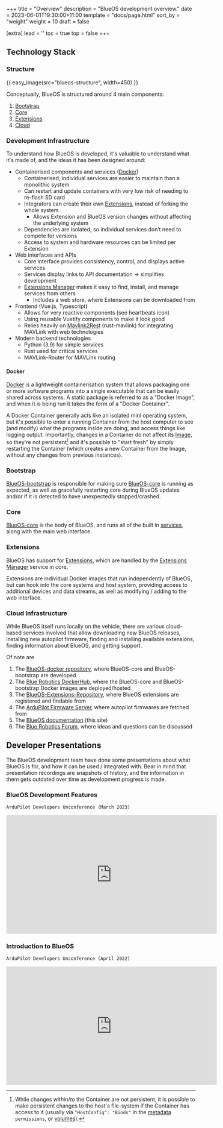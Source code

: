 +++
title = "Overview"
description = "BlueOS development overview."
date = 2023-06-01T19:30:00+11:00
template = "docs/page.html"
sort_by = "weight"
weight = 10
draft = false

[extra]
lead = ''
toc = true
top = false
+++

## Technology Stack

### Structure

{{ easy_image(src="blueos-structure", width=450) }}

Conceptually, BlueOS is structured around 4 main components:

1. [Bootstrap](#bootstrap)
1. [Core](#core)
1. [Extensions](#extensions)
1. [Cloud](#cloud-infrastructure)

### Development Infrastructure

To understand how BlueOS is developed, it's valuable to understand what it's made of, and the ideas it has been designed around:

- Containerised components and services ([Docker](#docker))
    - Containerised, individual services are easier to maintain than a monolithic system
    - Can restart and update containers with very low risk of needing to re-flash SD card
    - Integrators can create their own [Extensions](#extensions), instead of forking the whole system
        - Allows Extension and BlueOS version changes without affecting the underlying system
    - Dependencies are isolated, so individual services don’t need to compete for versions
    - Access to system and hardware resources can be limited per Extension
- Web interfaces and APIs
    - Core interface provides consistency, control, and displays active services
    - Services display links to API documentation → simplifies development
    - [Extensions Manager](../../usage/advanced/#extensions-manager) makes it easy to find, install, and manage services from others
        - Includes a web store, where Extensions can be downloaded from
- Frontend (Vue.js, Typescript)
    - Allows for very reactive components (see heartbeats icon)
    - Using reusable Vuetify components to make it look good
    - Relies heavily on [Mavlink2Rest](https://github.com/mavlink/mavlink2rest) (rust-mavlink) for integrating MAVLink with web technologies
- Modern backend technologies
    - Python (3.9) for simple services
    - Rust used for critical services
    - MAVLink-Router for MAVLink routing

#### Docker

[Docker](https://www.docker.com/resources/what-container/) is a lightweight containerisation system that allows packaging one or more software programs into a single executable that can be easily shared across systems. A static package is referred to as a "Docker Image", and when it is being run it takes the form of a "Docker Container".

A Docker Container generally acts like an isolated mini operating system, but it's possible to enter a running Container from the host computer to see (and modify) what the programs inside are doing, and access things like logging output. Importantly, changes in a Container do not affect its [Image](https://docs.docker.com/get-started/overview/#images), so they're not persistent[^1] and it's possible to "start fresh" by simply restarting the Container (which creates a new Container from the Image, without any changes from previous instances).

[^1]:While changes _within_/_to_ the Container are not persistent, it is possible to make persistent changes to the host's file-system if the Container has access to it (usually via `"HostConfig": "Binds"` in the [metadata](../extensions#metadata-dockerfile) `permissions`, or [volumes](https://docs.docker.com/storage/volumes/)).

### Bootstrap

[BlueOS-bootstrap](../bootstrap) is responsible for making sure [BlueOS-core](#core) is running as expected, as well as gracefully restarting core during BlueOS updates and/or if it is detected to have unexpectedly stopped/crashed.

### Core

[BlueOS-core](../core) is the body of BlueOS, and runs all of the built in [services](../../usage/advanced/#available-services), along with the main web interface.

### Extensions

BlueOS has support for [Extensions](../extensions), which are handled by the [Extensions Manager](../../usage/advanced/#extensions-manager) service in core.

Extensions are individual Docker images that run independently of BlueOS, but can hook into the core systems and host system, providing access to additional devices and data streams, as well as modifying / adding to the web interface.

### Cloud Infrastructure

While BlueOS itself runs locally on the vehicle, there are various cloud-based services involved that allow downloading new BlueOS releases, installing new autopilot firmware, finding and installing available extensions, finding information about BlueOS, and getting support.

Of note are
1. The [BlueOS-docker repository](https://github.com/bluerobotics/BlueOS-docker), where BlueOS-core and BlueOS-bootstrap are developed
1. The [Blue Robotics DockerHub](https://hub.docker.com/u/bluerobotics/), where the BlueOS-core and BlueOS-bootstrap Docker images are deployed/hosted
1. The [BlueOS-Extensions-Repository](https://github.com/bluerobotics/BlueOS-Extensions-Repository), where BlueOS extensions are registered and findable from
1. The [ArduPilot Firmware Server](https://firmware.ardupilot.org), where autopilot firmwares are fetched from
1. The [BlueOS documentation](https://blueos.cloud/docs) (this site)
1. The [Blue Robotics Forum](https://discuss.bluerobotics.com/c/bluerobotics-software/blue-os/85), where ideas and questions can be discussed

## Developer Presentations

The BlueOS development team have done some presentations about what BlueOS is for, and how it can be used / integrated with. Bear in mind that presentation recordings are snapshots of history, and the information in them gets outdated over time as development progress is made.

### BlueOS Development Features
`ArduPilot Developers Unconference (March 2023)`
<iframe width="560" height="315" src="https://www.youtube.com/embed/61pHgPzhHv8" title="YouTube video player" frameborder="0" allow="encrypted-media;" allowfullscreen></iframe>

### Introduction to BlueOS
`ArduPilot Developers Unconference (April 2022)`
<iframe width="560" height="315" src="https://www.youtube.com/embed/eV6oDm6He2U" title="YouTube video player" frameborder="0" allow="encrypted-media;" allowfullscreen></iframe>
